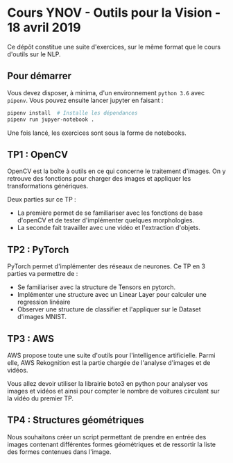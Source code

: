 # Cours YNOV - Outils pour la Vision - 18 avril 2019

Ce dépôt constitue une suite d'exercices, sur le même format que le cours d'outils sur le NLP.

## Pour démarrer

Vous devez disposer, à minima, d'un environnement `python 3.6` avec `pipenv`. Vous pouvez ensuite lancer jupyter en faisant :

```bash
pipenv install  # Installe les dépendances
pipenv run jupyer-notebook .
```

Une fois lancé, les exercices sont sous la forme de notebooks.

## TP1 : OpenCV

OpenCV est la boîte à outils en ce qui concerne le traitement d'images. On y retrouve des fonctions pour charger des images et appliquer les transformations génériques.

Deux parties sur ce TP :

  - La première permet de se familiariser avec les fonctions de base d'openCV et de tester d'implémenter quelques morphologies.
  - La seconde fait travailler avec une vidéo et l'extraction d'objets.

## TP2 : PyTorch

PyTorch permet d'implémenter des réseaux de neurones. Ce TP en 3 parties va permettre de :

  - Se familiariser avec la structure de Tensors en pytorch.
  - Implémenter une structure avec un Linear Layer pour calculer une regression linéaire
  - Observer une structure de classifier et l'appliquer sur le Dataset d'images MNIST.

## TP3 : AWS

AWS propose toute une suite d'outils pour l'intelligence artificielle. Parmi elle, AWS Rekognition est la partie chargée de l'analyse d'images et de vidéos.

Vous allez devoir utiliser la librairie boto3 en python pour analyser vos images et vidéos et ainsi pour compter le nombre de voitures circulant sur la vidéo du premier TP.

## TP4 : Structures géométriques

Nous souhaitons créer un script permettant de prendre en entrée des images contenant différentes formes géométriques et de ressortir la liste des formes contenues dans l'image.
